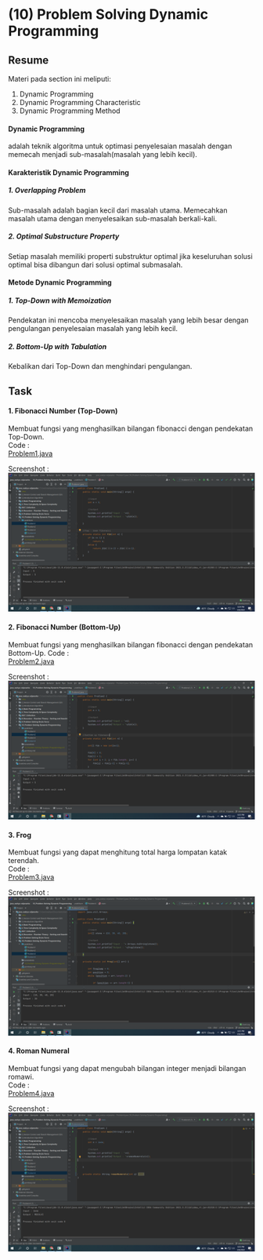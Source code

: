 # (10) Problem Solving Dynamic Programming
## Resume
Materi pada section ini meliputi:
1. Dynamic Programming
2. Dynamic Programming Characteristic
3. Dynamic Programming Method

#### Dynamic Programming
adalah teknik algoritma untuk optimasi penyelesaian masalah dengan memecah menjadi sub-masalah(masalah yang lebih kecil).

#### Karakteristik Dynamic Programming
##### 1. Overlapping Problem
Sub-masalah adalah bagian kecil dari masalah utama. Memecahkan masalah utama dengan menyelesaikan sub-masalah berkali-kali.

##### 2. Optimal Substructure Property
Setiap masalah memiliki properti substruktur optimal jika keseluruhan solusi optimal bisa dibangun dari solusi optimal submasalah.

#### Metode Dynamic Programming
##### 1. Top-Down with Memoization
Pendekatan ini mencoba menyelesaikan masalah yang lebih besar dengan pengulangan penyelesaian masalah yang lebih kecil.

##### 2. Bottom-Up with Tabulation
Kebalikan dari Top-Down dan menghindari pengulangan.

## Task
#### 1. Fibonacci Number (Top-Down)
Membuat fungsi yang menghasilkan bilangan fibonacci dengan pendekatan Top-Down.  
Code :  
[Problem1.java](./praktikum/Problem1.java)
  
Screenshot :  
![Screenshot1.png](./screenshots/Screenshot1.png)

#### 2. Fibonacci Number (Bottom-Up)
Membuat fungsi yang menghasilkan bilangan fibonacci dengan pendekatan Bottom-Up.
Code :  
[Problem2.java](./praktikum/Problem2.java)
  
Screenshot :  
![Screenshot2.png](./screenshots/Screenshot2.png)

#### 3. Frog
Membuat fungsi yang dapat menghitung total harga lompatan katak terendah.  
Code :  
[Problem3.java](./praktikum/Problem3.java)
  
Screenshot :  
![Screenshot3.png](./screenshots/Screenshot3.png)

#### 4. Roman Numeral
Membuat fungsi yang dapat mengubah bilangan integer menjadi bilangan romawi.  
Code :  
[Problem4.java](./praktikum/Problem4.java)

Screenshot :  
![Screenshot4.png](./screenshots/Screenshot4.png)